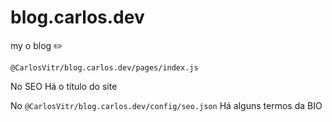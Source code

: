 # blog.carlos.dev
my o blog  ✏️ 
```
@CarlosVitr/blog.carlos.dev/pages/index.js

```
No SEO Há o título do site 

No ``` @CarlosVitr/blog.carlos.dev/config/seo.json ``` Há alguns termos da BIO

